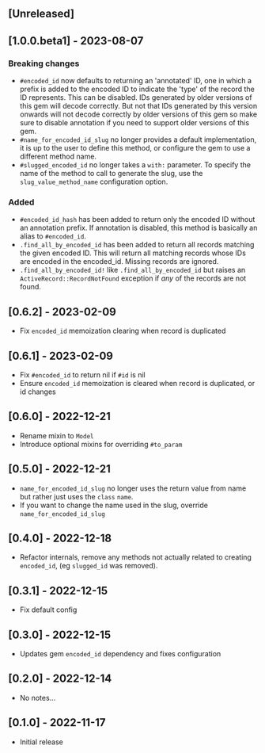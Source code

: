## [Unreleased]

## [1.0.0.beta1] - 2023-08-07

### Breaking changes

- `#encoded_id` now defaults to returning an 'annotated' ID, one in which a prefix is added to the encoded ID to indicate 
  the 'type' of the record the ID represents. This can be disabled. IDs generated by older versions of this gem will 
  decode correctly. But not that IDs generated by this version onwards will not decode correctly by older versions of this 
  gem so make sure to disable annotation if you need to support older versions of this gem.
- `#name_for_encoded_id_slug` no longer provides a default implementation, it is up to the user to define this method,
  or configure the gem to use a different method name.
- `#slugged_encoded_id` no longer takes a `with:` parameter. To specify the name of the method to call to generate the
  slug, use the `slug_value_method_name` configuration option.

### Added

- `#encoded_id_hash` has been added to return only the encoded ID without an annotation prefix. If annotation is disabled, 
  this method is basically an alias to `#encoded_id`.
- `.find_all_by_encoded_id` has been added to return all records matching the given encoded ID. This will return all
  matching records whose IDs are encoded in the encoded_id. Missing records are ignored.
- `.find_all_by_encoded_id!` like `.find_all_by_encoded_id` but raises an `ActiveRecord::RecordNotFound` exception if
  *any* of the records are not found.


## [0.6.2] - 2023-02-09

- Fix `encoded_id` memoization clearing when record is duplicated

## [0.6.1] - 2023-02-09

- Fix `#encoded_id` to return nil if `#id` is nil
- Ensure `encoded_id` memoization is cleared when record is duplicated, or id changes

## [0.6.0] - 2022-12-21

- Rename mixin to `Model`
- Introduce optional mixins for overriding `#to_param`

## [0.5.0] - 2022-12-21

- `name_for_encoded_id_slug` no longer uses the return value from name but rather just uses the `class` `name`.
- If you want to change the name used in the slug, override `name_for_encoded_id_slug`

## [0.4.0] - 2022-12-18

- Refactor internals, remove any methods not actually related to creating `encoded_id`, (eg `slugged_id` was removed).

## [0.3.1] - 2022-12-15

- Fix default config

## [0.3.0] - 2022-12-15

- Updates gem `encoded_id` dependency and fixes configuration

## [0.2.0] - 2022-12-14

- No notes...

## [0.1.0] - 2022-11-17

- Initial release
